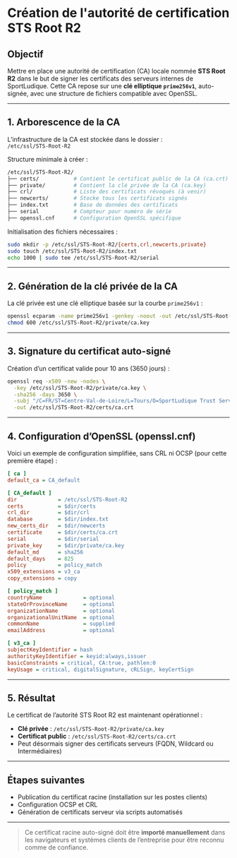 # Création de l'autorité de certification STS Root R2

## Objectif

Mettre en place une autorité de certification (CA) locale nommée **STS Root R2** dans le but de signer les certificats des serveurs internes de SportLudique. Cette CA repose sur une **clé elliptique `prime256v1`**, auto-signée, avec une structure de fichiers compatible avec OpenSSL.

---

## 1. Arborescence de la CA

L’infrastructure de la CA est stockée dans le dossier :  
`/etc/ssl/STS-Root-R2`

Structure minimale à créer :

```bash
/etc/ssl/STS-Root-R2/
├── certs/           # Contient le certificat public de la CA (ca.crt)
├── private/         # Contient la clé privée de la CA (ca.key)
├── crl/             # Liste des certificats révoqués (à venir)
├── newcerts/        # Stocke tous les certificats signés
├── index.txt        # Base de données des certificats
├── serial           # Compteur pour numéro de série
├── openssl.cnf      # Configuration OpenSSL spécifique
````

Initialisation des fichiers nécessaires :

```bash
sudo mkdir -p /etc/ssl/STS-Root-R2/{certs,crl,newcerts,private}
sudo touch /etc/ssl/STS-Root-R2/index.txt
echo 1000 | sudo tee /etc/ssl/STS-Root-R2/serial
```

---

## 2. Génération de la clé privée de la CA

La clé privée est une clé elliptique basée sur la courbe `prime256v1` :

```bash
openssl ecparam -name prime256v1 -genkey -noout -out /etc/ssl/STS-Root-R2/private/ca.key
chmod 600 /etc/ssl/STS-Root-R2/private/ca.key
```

---

## 3. Signature du certificat auto-signé

Création d’un certificat valide pour 10 ans (3650 jours) :

```bash
openssl req -x509 -new -nodes \
  -key /etc/ssl/STS-Root-R2/private/ca.key \
  -sha256 -days 3650 \
  -subj "/C=FR/ST=Centre-Val-de-Loire/L=Tours/O=SportLudique Trust Services/OU=IT-Departement/CN=STS Root R2" \
  -out /etc/ssl/STS-Root-R2/certs/ca.crt
```

---

## 4. Configuration d’OpenSSL (openssl.cnf)

Voici un exemple de configuration simplifiée, sans CRL ni OCSP (pour cette première étape) :

```ini
[ ca ]
default_ca = CA_default

[ CA_default ]
dir             = /etc/ssl/STS-Root-R2
certs           = $dir/certs
crl_dir         = $dir/crl
database        = $dir/index.txt
new_certs_dir   = $dir/newcerts
certificate     = $dir/certs/ca.crt
serial          = $dir/serial
private_key     = $dir/private/ca.key
default_md      = sha256
default_days    = 825
policy          = policy_match
x509_extensions = v3_ca
copy_extensions = copy

[ policy_match ]
countryName             = optional
stateOrProvinceName     = optional
organizationName        = optional
organizationalUnitName  = optional
commonName              = supplied
emailAddress            = optional

[ v3_ca ]
subjectKeyIdentifier = hash
authorityKeyIdentifier = keyid:always,issuer
basicConstraints = critical, CA:true, pathlen:0
keyUsage = critical, digitalSignature, cRLSign, keyCertSign
```

---

## 5. Résultat

Le certificat de l’autorité STS Root R2 est maintenant opérationnel :

* **Clé privée** : `/etc/ssl/STS-Root-R2/private/ca.key`
* **Certificat public** : `/etc/ssl/STS-Root-R2/certs/ca.crt`
* Peut désormais signer des certificats serveurs (FQDN, Wildcard ou Intermédiaires)

---

## Étapes suivantes

* Publication du certificat racine (installation sur les postes clients)
* Configuration OCSP et CRL
* Génération de certificats serveur via scripts automatisés

---

> Ce certificat racine auto-signé doit être **importé manuellement** dans les navigateurs et systèmes clients de l’entreprise pour être reconnu comme de confiance.